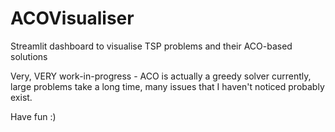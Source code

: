 # ACOVisualiser
Streamlit dashboard to visualise TSP problems and their ACO-based solutions

Very, VERY work-in-progress - ACO is actually a greedy solver currently, large problems take a long time, many issues that I haven't noticed probably exist.

Have fun :)
